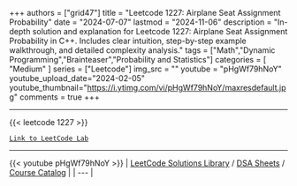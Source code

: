 
+++
authors = ["grid47"]
title = "Leetcode 1227: Airplane Seat Assignment Probability"
date = "2024-07-07"
lastmod = "2024-11-06"
description = "In-depth solution and explanation for Leetcode 1227: Airplane Seat Assignment Probability in C++. Includes clear intuition, step-by-step example walkthrough, and detailed complexity analysis."
tags = ["Math","Dynamic Programming","Brainteaser","Probability and Statistics"]
categories = [
    "Medium"
]
series = ["Leetcode"]
img_src = ""
youtube = "pHgWf79hNoY"
youtube_upload_date="2024-02-05"
youtube_thumbnail="https://i.ytimg.com/vi/pHgWf79hNoY/maxresdefault.jpg"
comments = true
+++



---
{{< leetcode 1227 >}}

[`Link to LeetCode Lab`](https://leetcode.com/problems/airplane-seat-assignment-probability/description/)

---
{{< youtube pHgWf79hNoY >}}
| [LeetCode Solutions Library](https://grid47.xyz/leetcode/) / [DSA Sheets](https://grid47.xyz/sheets/) / [Course Catalog](https://grid47.xyz/courses/) |
| --- |
